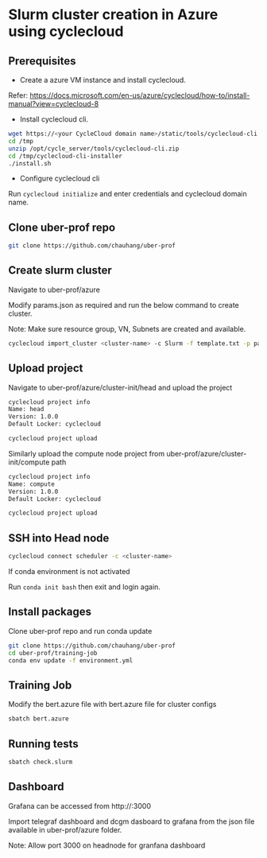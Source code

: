 # Slurm cluster creation in Azure using cyclecloud

## Prerequisites

- Create a azure VM instance and install cyclecloud.

Refer: <https://docs.microsoft.com/en-us/azure/cyclecloud/how-to/install-manual?view=cyclecloud-8>

- Install cyclecloud cli.

```bash
wget https://<your CycleCloud domain name>/static/tools/cyclecloud-cli.zip
cd /tmp
unzip /opt/cycle_server/tools/cyclecloud-cli.zip
cd /tmp/cyclecloud-cli-installer
./install.sh
```

- Configure cyclecloud cli

Run `cyclecloud initialize` and enter credentials and cyclecloud domain name.

## Clone uber-prof repo

```bash
git clone https://github.com/chauhang/uber-prof
```

## Create slurm cluster

Navigate to uber-prof/azure

Modify params.json as required and run the below command to create cluster.

Note: Make sure resource group, VN, Subnets are created and available.

```bash
cyclecloud import_cluster <cluster-name> -c Slurm -f template.txt -p params.json
```

## Upload project

Navigate to uber-prof/azure/cluster-init/head and upload the project

```bash
cyclecloud project info
Name: head
Version: 1.0.0
Default Locker: cyclecloud

cyclecloud project upload
```

Similarly upload the compute node project from uber-prof/azure/cluster-init/compute path

```bash
cyclecloud project info
Name: compute
Version: 1.0.0
Default Locker: cyclecloud

cyclecloud project upload
```

## SSH into Head node

```bash
cyclecloud connect scheduler -c <cluster-name>
```

If conda environment is not activated

Run `conda init bash` then exit and login again.

## Install packages

Clone uber-prof repo and run conda update

```bash
git clone https://github.com/chauhang/uber-prof
cd uber-prof/training-job
conda env update -f environment.yml
```

## Training Job

Modify the bert.azure file with bert.azure file for cluster configs

```bash
sbatch bert.azure
```

## Running tests

```bash
sbatch check.slurm
```

## Dashboard

Grafana can be accessed from http://<Headnode-ip>:3000

Import telegraf dashboard and dcgm dasboard to grafana from the json file available in uber-prof/azure folder.

Note: Allow port 3000 on headnode for granfana dashboard

